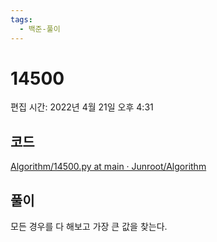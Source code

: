 ```yaml
---
tags:
  - 백준-풀이
---
```

# 14500

편집 시간: 2022년 4월 21일 오후 4:31

## 코드

[Algorithm/14500.py at main · Junroot/Algorithm](https://github.com/Junroot/Algorithm/blob/main/baekjoon/14500.py)

## 풀이

모든 경우를 다 해보고 가장 큰 값을 찾는다.